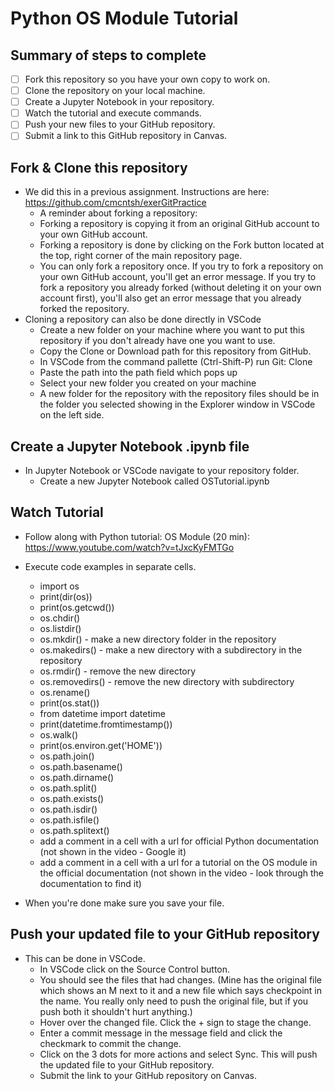 # Python OS Module Tutorial

## Summary of steps to complete

- [ ] Fork this repository so you have your own copy to work on.
- [ ] Clone the repository on your local machine. 
- [ ] Create a Jupyter Notebook in your repository.
- [ ] Watch the tutorial and execute commands.
- [ ] Push your new files to your GitHub repository.
- [ ] Submit a link to this GitHub repository in Canvas.

## Fork & Clone this repository

* We did this in a previous assignment. Instructions are here: https://github.com/cmcntsh/exerGitPractice
  * A reminder about forking a repository:
  * Forking a repository is copying it from an original GitHub account to your own GitHub account.
  * Forking a repository is done by clicking on the Fork button located at the top, right corner of the main repository page.
  * You can only fork a repository once. If you try to fork a repository on your own GitHub account, you'll get an error message. If you try to fork a repository you already forked (without deleting it on your own account first), you'll also get an error message that you already forked the repository.
* Cloning a repository can also be done directly in VSCode
  * Create a new folder on your machine where you want to put this repository if you don't already have one you want to use.
  * Copy the Clone or Download path for this repository from GitHub.
  * In VSCode from the command pallette (Ctrl-Shift-P) run Git: Clone
  * Paste the path into the path field which pops up
  * Select your new folder you created on your machine
  * A new folder for the repository with the repository files should be in the folder you selected showing in the Explorer window in VSCode on the left side.

## Create a Jupyter Notebook .ipynb file

* In Jupyter Notebook or VSCode navigate to your repository folder.
  * Create a new Jupyter Notebook called OSTutorial.ipynb

## Watch Tutorial

* Follow along with Python tutorial: OS Module (20 min): https://www.youtube.com/watch?v=tJxcKyFMTGo
* Execute code examples in separate cells.
  * import os
  * print(dir(os))
  * print(os.getcwd())
  * os.chdir()
  * os.listdir()
  * os.mkdir() - make a new directory folder in the repository
  * os.makedirs() - make a new directory with a subdirectory in the repository
  * os.rmdir() - remove the new directory
  * os.removedirs() - remove the new directory with subdirectory
  * os.rename()
  * print(os.stat())
  * from datetime import datetime
  * print(datetime.fromtimestamp())
  * os.walk()
  * print(os.environ.get('HOME'))
  * os.path.join()
  * os.path.basename()
  * os.path.dirname()
  * os.path.split()
  * os.path.exists()
  * os.path.isdir()
  * os.path.isfile()
  * os.path.splitext()
  * add a comment in a cell with a url for official Python documentation (not shown in the video - Google it)
  * add a comment in a cell with a url for a tutorial on the OS module in the official documentation (not shown in the video - look through the documentation to find it)
  
* When you're done make sure you save your file.

## Push your updated file to your GitHub repository

* This can be done in VSCode.
  * In VSCode click on the Source Control button.
  * You should see the files that had changes. (Mine has the original file which shows an M next to it and a new file which says checkpoint in the name. You really only need to push the original file, but if you push both it shouldn't hurt anything.)
  * Hover over the changed file. Click the + sign to stage the change.
  * Enter a commit message in the message field and click the checkmark to commit the change.
  * Click on the 3 dots for more actions and select Sync. This will push the updated file to your GitHub repository.
  * Submit the link to your GitHub repository on Canvas.
